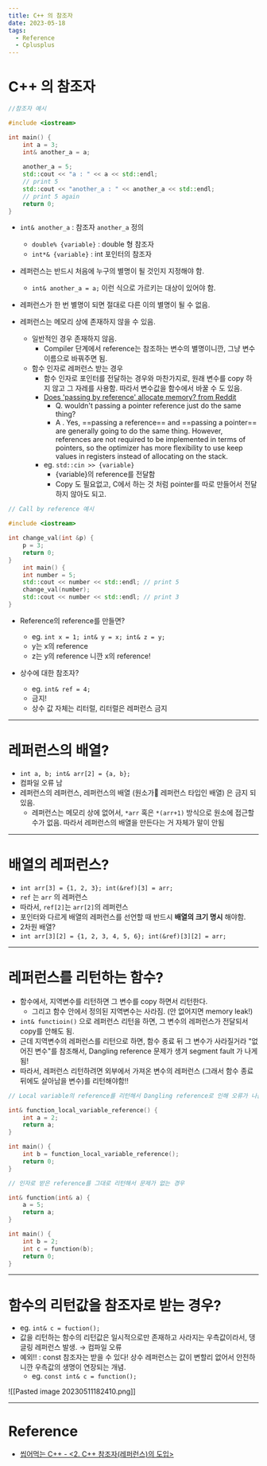 ```yaml
---
title: C++ 의 참조자
date: 2023-05-18
tags:
  - Reference
  - Cplusplus
---
```


# C++ 의 참조자

```cpp
//참조자 예시

#include <iostream>

int main() {
	int a = 3;
	int& another_a = a; 
	
	another_a = 5; 
	std::cout << "a : " << a << std::endl; 
	// print 5
	std::cout << "another_a : " << another_a << std::endl;
	// print 5 again
	return 0;
}
```

- `int& another_a` : 참조자 `another_a` 정의
	- `double% {variable}` : double 형 참조자
	- `int*& {variable}` : int 포인터의 참조자

- 레퍼런스는 반드시 처음에 누구의 별명이 될 것인지 지정해야 함.
	- `int& another_a = a;` 이런 식으로 가르키는 대상이 있어야 함.

- 레퍼런스가 한 번 별명이 되면 절대로 다른 이의 별명이 될 수 없음.

- 레퍼런스는 메모리 상에 존재하지 않을 수 있음.
	- 일반적인 경우 존재하지 않음.
		- Compiler 단계에서 reference는 참조하는 변수의 별명이니깐, 그냥 변수 이름으로 바꿔주면 됨.
	- 함수 인자로 레퍼런스 받는 경우
		- 함수 인자로 포인터를 전달하는 경우와 마찬가지로, 원래 변수를 copy 하지 않고 그 자레를 사용함. 따라서 변수값을 함수에서 바꿀 수 도 있음.
		- [Does 'passing by reference' allocate memory? from Reddit](https://www.reddit.com/r/cpp_questions/comments/sbdam8/does_passing_by_reference_allocate_memory/)
			- Q. wouldn't passing a pointer reference just do the same thing?
			- A . Yes, ==passing a reference== and ==passing a pointer== are generally going to do the same thing. However, references are not required to be implemented in terms of pointers, so the optimizer has more flexibility to use keep values in registers instead of allocating on the stack.
		- eg. `std::cin >> {variable}`
			- {variable}의 reference를 전달함
			- Copy 도 필요없고, C에서 하는 것 처럼 pointer를 따로 만들어서 전달하지 않아도 되고.

```cpp
// Call by reference 예시

#include <iostream>

int change_val(int &p) {
	p = 3;
	return 0;
}
	int main() { 
	int number = 5; 
	std::cout << number << std::endl; // print 5
	change_val(number); 
	std::cout << number << std::endl; // print 3
}
```

- Reference의 reference를 만들면?
	- eg. `int x = 1; int& y = x; int& z = y;` 
	- y는 x의 reference
	- z는 y의 reference 니깐 x의 reference!

- 상수에 대한 참조자?
	- eg. `int& ref = 4;`
	- 금지!
	- 상수 값 자체는 리터럴, 리터럴은 레퍼런스 금지

---

# 레퍼런스의 배열?

- `int a, b; int& arr[2] = {a, b};`
- 컴파일 오류 남
- 레퍼런스의 레퍼런스, 레퍼런스의 배열 (원소가 레퍼런스 타입인 배열) 은 금지 되있음. 
	- 레퍼런스는 메모리 상에 없어서, `*arr` 혹은 `*(arr+1)` 방식으로 원소에 접근할 수가 없음. 따라서 레퍼런스의 배열을 만든다는 거 자체가 말이 안됨

---

# 배열의 레퍼런스?

- `int arr[3] = {1, 2, 3}; int(&ref)[3] = arr;`
- `ref` 는 `arr` 의 레퍼런스
- 따라서, `ref[2]`는 `arr[2]`의 레퍼런스
- 포인터와 다르게 배열의 레퍼런스를 선언할 때 반드시 **배열의 크기 명시** 해야함.
- 2차원 배열?
- `int arr[3][2] = {1, 2, 3, 4, 5, 6}; int(&ref)[3][2] = arr;`

---

# 레퍼런스를 리턴하는 함수?

- 함수에서, 지역변수를 리턴하면 그 변수를 copy 하면서 리턴한다.
	- 그리고 함수 안에서 정의된 지역변수는 사라짐. (안 없어지면 memory leak!)
- `int& functioin()` 으로 레퍼런스 리턴을 하면, 그 변수의 레퍼런스가 전달되서 copy를 안해도 됨.
- 근데 지역변수의 레퍼런스를 리턴으로 하면, 함수 종료 뒤 그 변수가 사라질거라 "없어진 변수"를 참조해서, Dangling reference 문제가 생겨 segment fault 가 나게 됨! 
- 따라서, 레퍼런스 리턴하려면 외부에서 가져온 변수의 레퍼런스 (그래서 함수 종료 뒤에도 살아남을 변수)를 리턴해야함!!

```cpp
// Local variable의 reference를 리턴해서 Dangling reference로 인해 오류가 나는 경우 

int& function_local_variable_reference() {
	int a = 2;
	return a;
}

int main() { 
	int b = function_local_variable_reference();
	return 0;
}
```


```cpp
// 인자로 받은 reference를 그대로 리턴해서 문제가 없는 경우

int& function(int& a) {
	a = 5;
	return a; 
}

int main() { 
	int b = 2;
	int c = function(b); 
	return 0; 
}
```

---

# 함수의 리턴값을 참조자로 받는 경우?

- eg. `int& c = fuction();` 
- 값을 리턴하는 함수의 리턴값은 일시적으로만 존재하고 사라지는 우측값이라서, 댕글링 레퍼런스 발생. $\rightarrow$ 컴파일 오류
- 예외!! : const 참조자는 받을 수 있다! 상수 레퍼런스는 값이 변할리 없어서 안전하니깐 우측값의 생명이 연장되는 개념.
	- eg. `const int& c = function();`

![[Pasted image 20230511182410.png]]


---

# Reference

- [씹어먹는 C++ - <2. C++ 참조자(레퍼런스)의 도입>](https://modoocode.com/141)